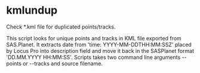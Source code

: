 # kmlundup
Check *.kml file for duplicated points/tracks.

This script looks for unique points and tracks in KML file exported from SAS.Planet. 
It extracts date from 'time: YYYY-MM-DDTHH:MM:SSZ'  placed by Locus Pro into description field and move it back in the SASPlanet format 'DD.MM.YYYY HH:MM:SS'.
Scripts takes two command line arguments --points or --tracks and source filename. 

